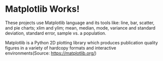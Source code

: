 # Matplotlib Works!
These projects use Matplotlib language and its tools like: line, bar, scatter, and pie charts; xlim and ylim; mean, median, mode, variance and standard deviation, standard error, sample vs. a population.

Matplotlib is a Python 2D plotting library which produces publication quality figures in a variety of hardcopy formats and interactive environments(Source: https://matplotlib.org/)

